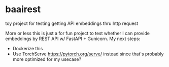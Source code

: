 # baairest
toy project for testing getting API embeddings thru http request

More or less this is just a for fun project to test whether I can provide embeddings by REST API w/ FastAPI + Gunicorn. My next steps:
- Dockerize this
- Use TorchServe https://pytorch.org/serve/ instead since that's probably more optimized for my usecase?
